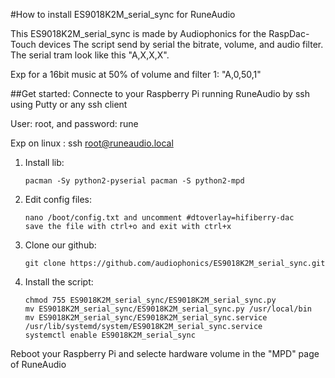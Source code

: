 
#How to install ES9018K2M_serial_sync for RuneAudio

This ES9018K2M_serial_sync is made by Audiophonics for the RaspDac-Touch devices
The script send by serial the bitrate, volume, and audio filter.
The serial tram look like this "A,X,X,X". 

Exp for a 16bit music at 50% of volume and filter 1: "A,0,50,1"

##Get started:
Connecte to your Raspberry Pi running RuneAudio by ssh using Putty or any ssh client

User: root, and password: rune

Exp on linux : ssh root@runeaudio.local

1. Install lib:
	```
	pacman -Sy python2-pyserial pacman -S python2-mpd
	```

2. Edit config files:
	```
	nano /boot/config.txt and uncomment #dtoverlay=hifiberry-dac
	save the file with ctrl+o and exit with ctrl+x
	```

3. Clone our github:
	```
	git clone https://github.com/audiophonics/ES9018K2M_serial_sync.git
	```

4. Install the script:
	```
	chmod 755 ES9018K2M_serial_sync/ES9018K2M_serial_sync.py
	mv ES9018K2M_serial_sync/ES9018K2M_serial_sync.py /usr/local/bin
	mv ES9018K2M_serial_sync/ES9018K2M_serial_sync.service /usr/lib/systemd/system/ES9018K2M_serial_sync.service
	systemctl enable ES9018K2M_serial_sync
	```

Reboot your Raspberry Pi and selecte hardware volume in the "MPD" page of RuneAudio
